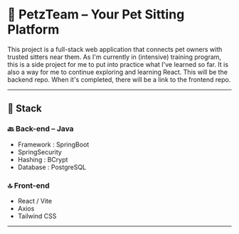 # 🐾 PetzTeam – Your Pet Sitting Platform

This project is a full-stack web application that connects pet owners with trusted sitters near them.
As I'm currently in (intensive) training program, this is a side project for me to put into practice what I've learned so far.
It is also a way for me to continue exploring and learning React.
This will be the backend repo. When it's completed, there will be a link to the frontend repo. 

---

## 🧱 Stack 

### 🔙 Back-end – Java
- Framework : SpringBoot
- SpringSecurity
- Hashing : BCrypt
- Database : PostgreSQL 

### 🔝 Front-end 
- React / Vite
- Axios
- Tailwind CSS

---


